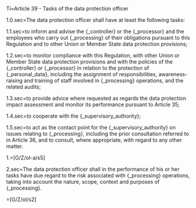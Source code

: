 Ti=Article 39 - Tasks of the data protection officer

1.0.sec=The data protection officer shall have at least the following tasks:

1.1.sec=to inform and advise the {_controller} or the {_processor} and the employees who carry out {_processing} of their obligations pursuant to this Regulation and to other Union or Member State data protection provisions;

1.2.sec=to monitor compliance with this Regulation, with other Union or Member State data protection provisions and with the policies of the {_controller} or {_processor} in relation to the protection of {_personal_data}, including the assignment of responsibilities, awareness-raising and training of staff involved in {_processing} operations, and the related audits;

1.3.sec=to provide advice where requested as regards the data protection impact assessment and monitor its performance pursuant to Article 35;

1.4.sec=to cooperate with the {_supervisory_authority};

1.5.sec=to act as the contact point for the {_supervisory_authority} on issues relating to {_processing}, including the prior consultation referred to in Article 36, and to consult, where appropriate, with regard to any other matter.

1.=[G/Z/ol-a/s5]

2.sec=The data protection officer shall in the performance of his or her tasks have due regard to the risk associated with {_processing} operations, taking into account the nature, scope, context and purposes of {_processing}.

=[G/Z/ol/s2]
